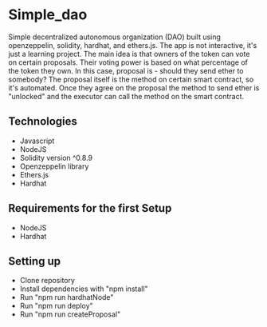 # Simple_dao
Simple decentralized autonomous organization (DAO) built using openzeppelin, solidity, hardhat, and ethers.js. The app is not interactive, it's just a learning project. The main idea is that owners of the token can vote on certain proposals. Their voting power is based on what percentage of the token they own. In this case, proposal is - should they send ether to somebody? The proposal itself is the method on certain smart contract, so it's automated. Once they agree on the proposal the method to send ether is "unlocked" and the executor can call the method on the smart contract. 

## Technologies
- Javascript
- NodeJS
- Solidity version ^0.8.9
- Openzeppelin library
- Ethers.js
- Hardhat

## Requirements for the first Setup
- NodeJS
- Hardhat

## Setting up
- Clone repository
- Install dependencies with "npm install"
- Run "npm run hardhatNode"
- Run "npm run deploy"
- Run "npm run createProposal"